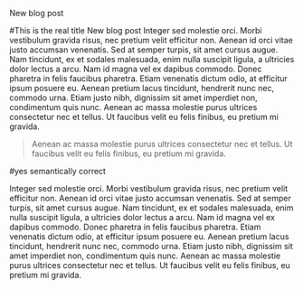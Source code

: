 New blog post

#This is the real title New blog post
Integer sed molestie orci. Morbi vestibulum gravida risus, nec pretium velit efficitur non. Aenean id orci vitae justo accumsan venenatis. Sed at semper turpis, sit amet cursus augue. Nam tincidunt, ex et sodales malesuada, enim nulla suscipit ligula, a ultricies dolor lectus a arcu. Nam id magna vel ex dapibus commodo. Donec pharetra in felis faucibus pharetra. Etiam venenatis dictum odio, at efficitur ipsum posuere eu. Aenean pretium lacus tincidunt, hendrerit nunc nec, commodo urna. Etiam justo nibh, dignissim sit amet imperdiet non, condimentum quis nunc. Aenean ac massa molestie purus ultrices consectetur nec et tellus. Ut faucibus velit eu felis finibus, eu pretium mi gravida.

>Aenean ac massa molestie purus ultrices consectetur nec et tellus. Ut faucibus velit eu felis finibus, eu pretium mi gravida.

#yes semantically correct

Integer sed molestie orci. Morbi vestibulum gravida risus, nec pretium velit efficitur non. Aenean id orci vitae justo accumsan venenatis. Sed at semper turpis, sit amet cursus augue. Nam tincidunt, ex et sodales malesuada, enim nulla suscipit ligula, a ultricies dolor lectus a arcu. Nam id magna vel ex dapibus commodo. Donec pharetra in felis faucibus pharetra. Etiam venenatis dictum odio, at efficitur ipsum posuere eu. Aenean pretium lacus tincidunt, hendrerit nunc nec, commodo urna. Etiam justo nibh, dignissim sit amet imperdiet non, condimentum quis nunc. Aenean ac massa molestie purus ultrices consectetur nec et tellus. Ut faucibus velit eu felis finibus, eu pretium mi gravida.
